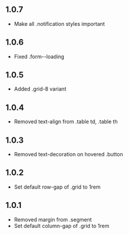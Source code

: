 ## 1.0.7

- Make all .notification styles important

## 1.0.6

- Fixed .form--loading

## 1.0.5

- Added .grid-8 variant

## 1.0.4

- Removed text-align from .table td, .table th

## 1.0.3

- Removed text-decoration on hovered .button

## 1.0.2

- Set default row-gap of .grid to 1rem

## 1.0.1

- Removed margin from .segment
- Set default column-gap of .grid to 1rem
